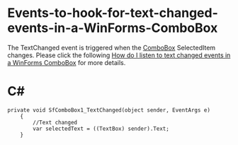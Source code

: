 # Events-to-hook-for-text-changed-events-in-a-WinForms-ComboBox
The TextChanged event is triggered when the [ComboBox](https://help.syncfusion.com/windowsforms/sfcombobox/gettingstarted?utm_medium=listing&utm_source=github-examples) SelectedItem changes. Please click the following [How do I listen to text changed events in a WinForms ComboBox]( https://www.syncfusion.com/kb/9578?utm_medium=listing&utm_source=github-examples) for more details.

# C#
    private void SfComboBox1_TextChanged(object sender, EventArgs e)
        {
            //Text changed
            var selectedText = ((TextBox) sender).Text;
        }
        

